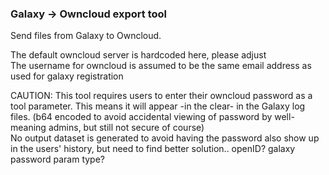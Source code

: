 ### Galaxy -> Owncloud  export tool
Send files from Galaxy to Owncloud.  
  
The default owncloud server is hardcoded here, please adjust  
The username for owncloud is assumed to be the same email address as used for galaxy registration  
  
CAUTION: This tool requires users to enter their owncloud password as a tool parameter. This means it will appear -in the clear- in the Galaxy log files. (b64 encoded to avoid accidental viewing of password by well-meaning admins, but still not secure of course)  
No output dataset is generated to avoid having the password also show up in the users' history, but need to find better solution.. openID? galaxy password param type?
